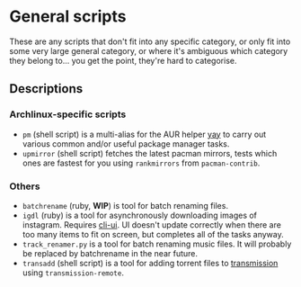 # General scripts
These are any scripts that don't fit into any specific category, or only
fit into some very large general category, or where it's ambiguous which
category they belong to... you get the point, they're hard to categorise.

## Descriptions
### Archlinux-specific scripts
* `pm` (shell script) is a multi-alias for the AUR helper
[yay](https://github.com/Jguer/yay) to carry out various common and/or useful
package manager tasks.
* `upmirror` (shell script) fetches the latest pacman mirrors, tests which ones are fastest
for you using `rankmirrors` from `pacman-contrib`.

### Others
* `batchrename` (ruby, **WIP**) is tool for batch renaming files.
* `igdl` (ruby) is a tool for asynchronously downloading images of instagram.
Requires [cli-ui](https://github.com/Shopify/cli-ui). UI doesn't update correctly
when there are too many items to fit on screen, but completes all of the tasks anyway.
* `track_renamer.py` is a tool for batch renaming music files. It will
probably be replaced by batchrename in the near future.
* `transadd` (shell script) is a tool for adding torrent files to
[transmission](https://transmissionbt.com/) using `transmission-remote`.
